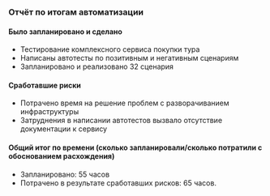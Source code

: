 ### Отчёт по итогам автоматизации

#### Было запланировано и сделано
* Тестирование комплексного сервиса покупки тура
* Написаны автотесты по позитивным и негативным сценариям
* Запланировано и реализовано 32 сценария

#### Сработавшие риски
* Потрачено время на решение проблем с разворачиванием инфраструктуры
* Затруднения в написании автотестов вызвало отсутствие документации к сервису 

#### Общий итог по времени (сколько запланировали/сколько потратили с обоснованием расхождения)
* Запланировано: 55 часов
* Потрачено в результате сработавших рисков: 65 часов.
